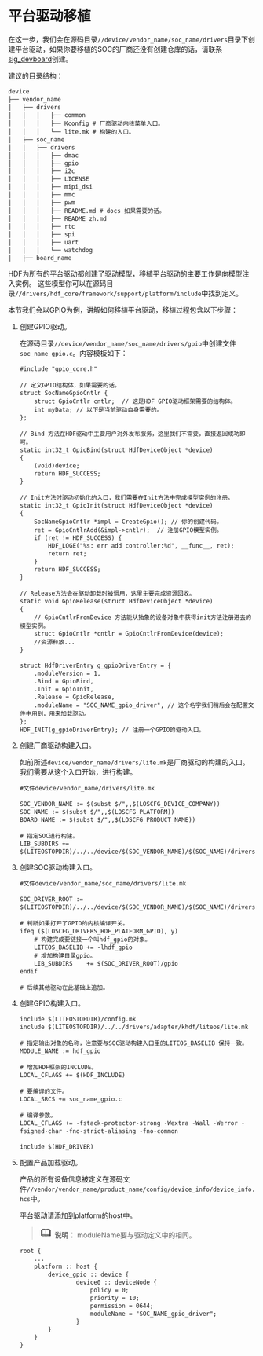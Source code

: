 # 平台驱动移植


在这一步，我们会在源码目录`//device/vendor_name/soc_name/drivers`目录下创建平台驱动，如果你要移植的SOC的厂商还没有创建仓库的话，请联系[sig_devboard](https://gitee.com/openharmony/community/blob/master/sig/sig_devboard/sig_devboard_cn.md)创建。


建议的目录结构：

```
device
├── vendor_name
│   ├── drivers
│   │   │   ├── common
│   │   │   ├── Kconfig # 厂商驱动内核菜单入口。
│   │   │   └── lite.mk # 构建的入口。
│   ├── soc_name
│   │   ├── drivers
│   │   │   ├── dmac
│   │   │   ├── gpio
│   │   │   ├── i2c
│   │   │   ├── LICENSE
│   │   │   ├── mipi_dsi
│   │   │   ├── mmc
│   │   │   ├── pwm
│   │   │   ├── README.md # docs 如果需要的话。
│   │   │   ├── README_zh.md
│   │   │   ├── rtc
│   │   │   ├── spi
│   │   │   ├── uart
│   │   │   └── watchdog
│   ├── board_name
```

HDF为所有的平台驱动都创建了驱动模型，移植平台驱动的主要工作是向模型注入实例。 这些模型你可以在源码目录`//drivers/hdf_core/framework/support/platform/include`中找到定义。


本节我们会以GPIO为例，讲解如何移植平台驱动，移植过程包含以下步骤：


1. 创建GPIO驱动。

   在源码目录`//device/vendor_name/soc_name/drivers/gpio`中创建文件`soc_name_gpio.c`。内容模板如下：
     
   ```
   #include "gpio_core.h"
   
   // 定义GPIO结构体，如果需要的话。
   struct SocNameGpioCntlr {
       struct GpioCntlr cntlr;  // 这是HDF GPIO驱动框架需要的结构体。
       int myData; // 以下是当前驱动自身需要的。
   };
   
   // Bind 方法在HDF驱动中主要用户对外发布服务，这里我们不需要，直接返回成功即可。
   static int32_t GpioBind(struct HdfDeviceObject *device)
   {
       (void)device;
       return HDF_SUCCESS;
   }
   
   // Init方法时驱动初始化的入口，我们需要在Init方法中完成模型实例的注册。
   static int32_t GpioInit(struct HdfDeviceObject *device)
   {
       SocNameGpioCntlr *impl = CreateGpio(); // 你的创建代码。
       ret = GpioCntlrAdd(&impl->cntlr);  // 注册GPIO模型实例。
       if (ret != HDF_SUCCESS) {
           HDF_LOGE("%s: err add controller:%d", __func__, ret);
           return ret;
       }
       return HDF_SUCCESS;
   }
   
   // Release方法会在驱动卸载时被调用，这里主要完成资源回收。
   static void GpioRelease(struct HdfDeviceObject *device)
   {
       // GpioCntlrFromDevice 方法能从抽象的设备对象中获得init方法注册进去的模型实例。
       struct GpioCntlr *cntlr = GpioCntlrFromDevice(device);
       //资源释放...
   }
   
   struct HdfDriverEntry g_gpioDriverEntry = {
       .moduleVersion = 1,
       .Bind = GpioBind,
       .Init = GpioInit,
       .Release = GpioRelease,
       .moduleName = "SOC_NAME_gpio_driver", // 这个名字我们稍后会在配置文件中用到，用来加载驱动。
   };
   HDF_INIT(g_gpioDriverEntry); // 注册一个GPIO的驱动入口。
   ```

2. 创建厂商驱动构建入口。

   如前所述`device/vendor_name/drivers/lite.mk`是厂商驱动的构建的入口。我们需要从这个入口开始，进行构建。

     
   ```
   #文件device/vendor_name/drivers/lite.mk
   
   SOC_VENDOR_NAME := $(subst $/",,$(LOSCFG_DEVICE_COMPANY))
   SOC_NAME := $(subst $/",,$(LOSCFG_PLATFORM))
   BOARD_NAME := $(subst $/",,$(LOSCFG_PRODUCT_NAME))
   
   # 指定SOC进行构建。
   LIB_SUBDIRS += $(LITEOSTOPDIR)/../../device/$(SOC_VENDOR_NAME)/$(SOC_NAME)/drivers/
   ```

3. 创建SOC驱动构建入口。
     
   ```
   #文件device/vendor_name/soc_name/drivers/lite.mk
   
   SOC_DRIVER_ROOT := $(LITEOSTOPDIR)/../../device/$(SOC_VENDOR_NAME)/$(SOC_NAME)/drivers/
   
   # 判断如果打开了GPIO的内核编译开关。
   ifeq ($(LOSCFG_DRIVERS_HDF_PLATFORM_GPIO), y)
       # 构建完成要链接一个叫hdf_gpio的对象。
       LITEOS_BASELIB += -lhdf_gpio
       # 增加构建目录gpio。
       LIB_SUBDIRS    += $(SOC_DRIVER_ROOT)/gpio 
   endif
   
   # 后续其他驱动在此基础上追加。
   ```

4. 创建GPIO构建入口。
     
     
   ```
   include $(LITEOSTOPDIR)/config.mk
   include $(LITEOSTOPDIR)/../../drivers/adapter/khdf/liteos/lite.mk
   
   # 指定输出对象的名称，注意要与SOC驱动构建入口里的LITEOS_BASELIB 保持一致。
   MODULE_NAME := hdf_gpio
   
   # 增加HDF框架的INCLUDE。
   LOCAL_CFLAGS += $(HDF_INCLUDE)
   
   # 要编译的文件。
   LOCAL_SRCS += soc_name_gpio.c
   
   # 编译参数。
   LOCAL_CFLAGS += -fstack-protector-strong -Wextra -Wall -Werror -fsigned-char -fno-strict-aliasing -fno-common
   
   include $(HDF_DRIVER)
   ```

5. 配置产品加载驱动。
   
   产品的所有设备信息被定义在源码文件`//vendor/vendor_name/product_name/config/device_info/device_info.hcs`中。

   平台驱动请添加到platform的host中。

   > ![icon-note.gif](public_sys-resources/icon-note.gif) **说明：**
   > moduleName要与驱动定义中的相同。

     
   ```
   root {
       ...
       platform :: host {
           device_gpio :: device {
                   device0 :: deviceNode {
                       policy = 0;
                       priority = 10;
                       permission = 0644;
                       moduleName = "SOC_NAME_gpio_driver"; 
                   }
           }
       }
   }
   ```

